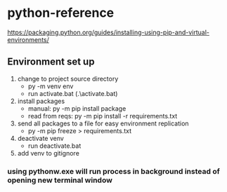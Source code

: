 # python-reference

https://packaging.python.org/guides/installing-using-pip-and-virtual-environments/

## Environment set up
1. change to project source directory
    - py -m venv env
    - run activate.bat (.\activate.bat)
1. install packages
    - manual: py -m pip install package
    - read from reqs: py -m pip install -r requirements.txt
1. send all packages to a file for easy environment replication   
    - py -m pip freeze > requirements.txt
1. deactivate venv
    - run deactivate.bat
1. add venv to gitignore


### using pythonw.exe will run process in background instead of opening new terminal window
